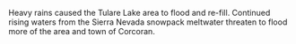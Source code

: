 Heavy rains caused the Tulare Lake area to flood and re-fill. Continued rising waters from the Sierra Nevada snowpack meltwater threaten to flood more of the area and town of Corcoran.